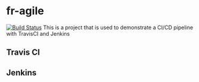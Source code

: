 # fr-agile

[![Build Status](https://travis-ci.org/Dean-Coakley/fr-agile.svg?branch=master)](https://travis-ci.org/Dean-Coakley/fr-agile)
This is a project that is used to demonstrate a CI/CD pipeline with TravisCI and Jenkins

## Travis CI

## Jenkins